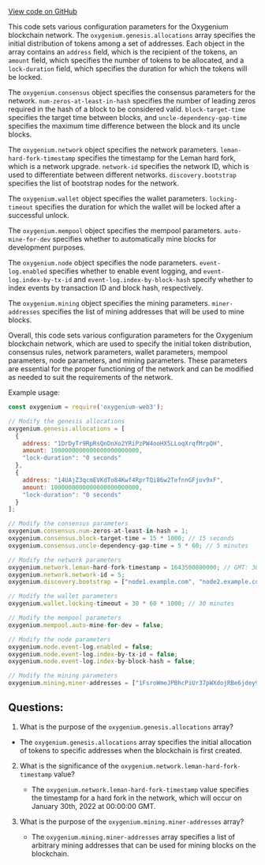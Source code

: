 [View code on GitHub](https://github.com/oxygenium-network/oxygenium-web3/docker/devnet.conf)

This code sets various configuration parameters for the Oxygenium blockchain network. The `oxygenium.genesis.allocations` array specifies the initial distribution of tokens among a set of addresses. Each object in the array contains an `address` field, which is the recipient of the tokens, an `amount` field, which specifies the number of tokens to be allocated, and a `lock-duration` field, which specifies the duration for which the tokens will be locked. 

The `oxygenium.consensus` object specifies the consensus parameters for the network. `num-zeros-at-least-in-hash` specifies the number of leading zeros required in the hash of a block to be considered valid. `block-target-time` specifies the target time between blocks, and `uncle-dependency-gap-time` specifies the maximum time difference between the block and its uncle blocks. 

The `oxygenium.network` object specifies the network parameters. `leman-hard-fork-timestamp` specifies the timestamp for the Leman hard fork, which is a network upgrade. `network-id` specifies the network ID, which is used to differentiate between different networks. `discovery.bootstrap` specifies the list of bootstrap nodes for the network. 

The `oxygenium.wallet` object specifies the wallet parameters. `locking-timeout` specifies the duration for which the wallet will be locked after a successful unlock. 

The `oxygenium.mempool` object specifies the mempool parameters. `auto-mine-for-dev` specifies whether to automatically mine blocks for development purposes. 

The `oxygenium.node` object specifies the node parameters. `event-log.enabled` specifies whether to enable event logging, and `event-log.index-by-tx-id` and `event-log.index-by-block-hash` specify whether to index events by transaction ID and block hash, respectively. 

The `oxygenium.mining` object specifies the mining parameters. `miner-addresses` specifies the list of mining addresses that will be used to mine blocks. 

Overall, this code sets various configuration parameters for the Oxygenium blockchain network, which are used to specify the initial token distribution, consensus rules, network parameters, wallet parameters, mempool parameters, node parameters, and mining parameters. These parameters are essential for the proper functioning of the network and can be modified as needed to suit the requirements of the network. 

Example usage:

```javascript
const oxygenium = require('oxygenium-web3');

// Modify the genesis allocations
oxygenium.genesis.allocations = [
  {
    address: "1DrDyTr9RpRsQnDnXo2YRiPzPW4ooHX5LLoqXrqfMrpQH",
    amount: 1000000000000000000000000,
    "lock-duration": "0 seconds"
  },
  {
    address: "14UAjZ3qcmEVKdTo84Kwf4RprTQi86w2TefnnGFjov9xF",
    amount: 1000000000000000000000000,
    "lock-duration": "0 seconds"
  }
];

// Modify the consensus parameters
oxygenium.consensus.num-zeros-at-least-in-hash = 1;
oxygenium.consensus.block-target-time = 15 * 1000; // 15 seconds
oxygenium.consensus.uncle-dependency-gap-time = 5 * 60; // 5 minutes

// Modify the network parameters
oxygenium.network.leman-hard-fork-timestamp = 1643500800000; // GMT: 30 January 2022 00:00:00
oxygenium.network.network-id = 5;
oxygenium.discovery.bootstrap = ["node1.example.com", "node2.example.com"];

// Modify the wallet parameters
oxygenium.wallet.locking-timeout = 30 * 60 * 1000; // 30 minutes

// Modify the mempool parameters
oxygenium.mempool.auto-mine-for-dev = false;

// Modify the node parameters
oxygenium.node.event-log.enabled = false;
oxygenium.node.event-log.index-by-tx-id = false;
oxygenium.node.event-log.index-by-block-hash = false;

// Modify the mining parameters
oxygenium.mining.miner-addresses = ["1FsroWmeJPBhcPiUr37pWXdojRBe6jdey9uukEXk1TheA"];
```
## Questions: 
 1. What is the purpose of the `oxygenium.genesis.allocations` array?
   - The `oxygenium.genesis.allocations` array specifies the initial allocation of tokens to specific addresses when the blockchain is first created.

2. What is the significance of the `oxygenium.network.leman-hard-fork-timestamp` value?
   - The `oxygenium.network.leman-hard-fork-timestamp` value specifies the timestamp for a hard fork in the network, which will occur on January 30th, 2022 at 00:00:00 GMT.

3. What is the purpose of the `oxygenium.mining.miner-addresses` array?
   - The `oxygenium.mining.miner-addresses` array specifies a list of arbitrary mining addresses that can be used for mining blocks on the blockchain.